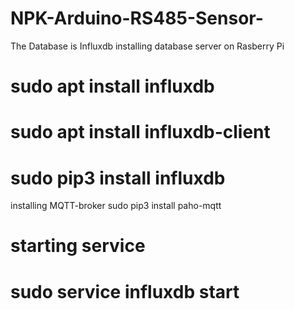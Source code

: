 # NPK-Arduino-RS485-Sensor-

The Database is Influxdb
installing database server on Rasberry Pi

# sudo apt install influxdb
# sudo apt install influxdb-client
# sudo pip3 install influxdb

installing MQTT-broker
sudo pip3 install paho-mqtt

# starting service
# sudo service influxdb start
